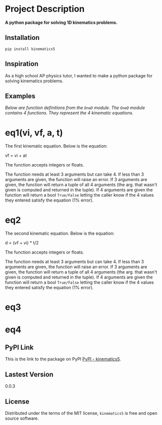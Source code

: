 # Project Description

**A python package for solving 1D kinematics problems.**

## Installation

```
pip install kinematics5
```

## Inspiration

As a high school AP physics tutor, I wanted to make a python package for solving kinematics problems.

## Examples

*Below are function definitions from the ```OneD``` module. The ```OneD``` module contains 4 functions. They represent the 4 kinematic equations.*

# eq1(vi, vf, a, t)

The first kinematic equation. Below is the equation:

vf = vi + at

The function accepts integers or floats.

The function needs at least 3 arguments but can take 4. If less than 3 arguments are given, the function will raise an error. If 3 arguments are given, the function will return a tuple of all 4 arguments (the arg. that wasn't given is computed and returned in the tuple). If 4 arguments are given the function will return a bool ```True/False``` letting the caller know if the 4 values they entered satisfy the equation (1% error).

# eq2

The second kinematic equation. Below is the equation:

d = (vf + vi) * t/2

The function accepts integers or floats.

The function needs at least 3 arguments but can take 4. If less than 3 arguments are given, the function will raise an error. If 3 arguments are given, the function will return a tuple of all 4 arguments (the arg. that wasn't given is computed and returned in the tuple). If 4 arguments are given the function will return a bool ```True/False``` letting the caller know if the 4 values they entered satisfy the equation (1% error).

# eq3

# eq4

## PyPI Link

This is the link to the package on PyPI [PyPI - kinematics5](https://pypi.org/project/kinematics5/).

## Lastest Version

0.0.3

## License

Distributed under the terms of the MIT license, ```kinematics5``` is free and open source software.